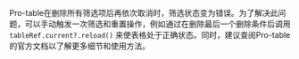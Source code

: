 Pro-table在删除所有筛选项后再依次取消时，筛选状态变为错误。为了解决此问题，可以手动触发一次筛选和重置操作，例如通过在删除最后一个删除条件后调用 `tableRef.current?.reload()` 来使表格处于正确状态。同时，建议查阅Pro-table的官方文档以了解更多细节和使用方法。
